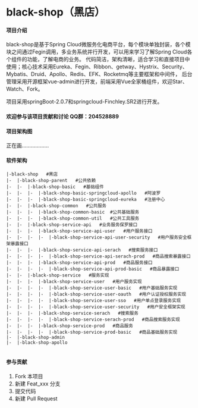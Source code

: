 # black-shop（黑店）

#### 项目介绍
black-shop是基于Spring Cloud微服务化电商平台，每个模块单独封装，各个模块之间通过Fegin调用，多业务系统并行开发，可以用来学习了解Spring Cloud各个组件的功能，了解电商的业务。 代码简洁，架构清晰，适合学习和直接项目中使用；核心技术采用Eureka、Fegin、Ribbon、getway、Hystrix、Security、Mybatis、Druid、Apollo、Redis、EFK、Rocketmq等主要框架和中间件， 后台管理采用开源框架vue-admin进行开发，前端采用Vue全家桶组件，欢迎Star、Watch、Fork。

项目采用springBoot-2.0.7和springcloud-Finchley.SR2进行开发。

#### 欢迎参与该项目贡献和讨论  QQ群：204528889

#### 项目架构图
正在画………………

#### 软件架构

```
|-black-shop   #黑店
|-  |-black-shop-parent   #公共依赖  
|-  |-  |-black-shop-basic   #基础组件
|-  |-  |-  |-black-shop-basic-springcloud-apollo   #阿波罗
|-  |-  |-  |-black-shop-basic-springcloud-eureka   #注册中心
|-  |-  |-black-shop-common   #公共服务
|-  |-  |-  |-black-shop-common-basic  #公共基础服务
|-  |-  |-  |-black-shop-common-util   #公共工具服务   
|-  |-  |-black-shop-service-api   #业务服务保罗接口
|-  |-  |-  |-black-shop-service-api-user   #用户服务接口
|-  |-  |-  |-  |-black-shop-service-api-user-security   #用户服务安全框架暴露接口
|-  |-  |-  |-black-shop-service-api-serach   #搜索服务接口
|-  |-  |-  |-  |-black-shop-service-api-serach-prod   #商品搜索暴露接口
|-  |-  |-  |-black-shop-service-api-prod   #商品服务接口
|-  |-  |-  |-  |-black-shop-service-api-prod-basic   #商品暴露接口
|-  |-  |-black-shop-service   #服务实现
|-  |-  |-  |-black-shop-service-user   #用户服务实现
|-  |-  |-  |-  |-black-shop-service-user-basic   #用户基础服务实现
|-  |-  |-  |-  |-black-shop-service-user-oauth   #用户认证授权服务实现
|-  |-  |-  |-  |-black-shop-service-user-sso   #用户单点登录服务实现
|-  |-  |-  |-  |-black-shop-service-user-security   #用户安全框架实现
|-  |-  |-  |-black-shop-service-serach   #搜索服务
|-  |-  |-  |-  |-black-shop-service-serach-prod   #商品搜索服务实现
|-  |-  |-  |-black-shop-service-prod   #商品服务
|-  |-  |-  |-  |-black-shop-service-prod-basic   #商品基础服务实现
|-  |-black-shop-admin
|-  |-black-shop-apollo


```

#### 参与贡献

1. Fork 本项目
2. 新建 Feat_xxx 分支
3. 提交代码
4. 新建 Pull Request

